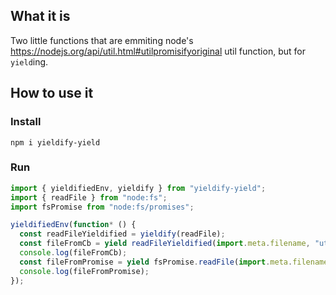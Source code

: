 ## What it is

Two little functions that are emmiting node's https://nodejs.org/api/util.html#utilpromisifyoriginal util function, but for `yield`ing.

## How to use it

### Install

`npm i yieldify-yield`

### Run

```javascript
import { yieldifiedEnv, yieldify } from "yieldify-yield";
import { readFile } from "node:fs";
import fsPromise from "node:fs/promises";

yieldifiedEnv(function* () {
  const readFileYieldified = yieldify(readFile);
  const fileFromCb = yield readFileYieldified(import.meta.filename, "utf8");
  console.log(fileFromCb);
  const fileFromPromise = yield fsPromise.readFile(import.meta.filename, "utf8");
  console.log(fileFromPromise);
});
```
